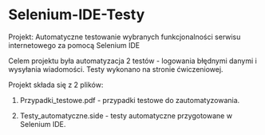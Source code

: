 # Selenium-IDE-Testy

Projekt: Automatyczne testowanie wybranych funkcjonalności serwisu internetowego za pomocą Selenium IDE

Celem projektu była automatyzacja 2 testów - logowania błędnymi danymi i wysyłania wiadomości. Testy wykonano na stronie ćwiczeniowej.

Projekt składa się z 2 plików:

1. Przypadki_testowe.pdf - przypadki testowe do zautomatyzowania.

2. Testy_automatyczne.side - testy automatyczne przygotowane w Selenium IDE.
